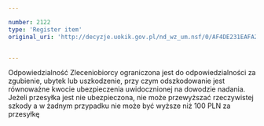 ```yaml
---

number: 2122
type: 'Register item'
original_uri: 'http://decyzje.uokik.gov.pl/nd_wz_um.nsf/0/AF4DE231EAFA2764C125780E004CBCA9?OpenDocument'


---
```


Odpowiedzialność Zleceniobiorcy ograniczona jest do odpowiedzialności za zgubienie, ubytek lub uszkodzenie, przy czym odszkodowanie jest równoważne kwocie ubezpieczenia uwidocznionej na dowodzie nadania. Jeżeli przesyłka jest nie ubezpieczona, nie może przewyższać rzeczywistej szkody a w żadnym przypadku nie może być wyższe niż 100 PLN za przesyłkę
